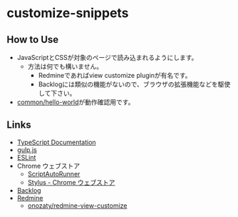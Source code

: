 # customize-snippets


## How to Use
- JavaScriptとCSSが対象のページで読み込まれるようにします。
  - 方法は何でも構いません。
    - Redmineであればview customize pluginが有名です。
    - Backlogには類似の機能がないので、ブラウザの拡張機能などを駆使して下さい。
- [common/hello-world](src/common/hello-world)が動作確認用です。


## Links
- [TypeScript Documentation](https://www.typescriptlang.org/docs/)
- [gulp.js](https://gulpjs.com/)
- [ESLint](https://eslint.org/)
- Chrome ウェブストア
  - [ScriptAutoRunner](https://chrome.google.com/webstore/detail/scriptautorunner/gpgjofmpmjjopcogjgdldidobhmjmdbm/related?hl=ja)
  - [Stylus - Chrome ウェブストア](https://chrome.google.com/webstore/detail/stylus/clngdbkpkpeebahjckkjfobafhncgmne)
- [Backlog](https://backlog.com/ja/)
- [Redmine](https://www.redmine.org/)
  - [onozaty/redmine-view-customize](https://github.com/onozaty/redmine-view-customize)
